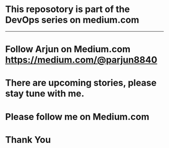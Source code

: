 # This reposotory is part of the DevOps series on medium.com
***
# Follow Arjun on Medium.com https://medium.com/@parjun8840

# There are upcoming stories, please stay tune with me.

# Please follow me on Medium.com
# Thank You

